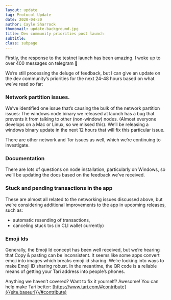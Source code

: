 ```yaml
---
layout: update
tag: Protocol Update
date: 2020-04-30
author: Cayle Sharrock
thumbnail: update-background.jpg
title: Dev community priorities post launch
subtitle: 
class: subpage
---
```


Firstly, the response to the testnet launch has been amazing. I woke up to over 400 messages on telegram 🚒

We’re still processing the deluge of feedback, but I can give an update on the dev community’s priorities for the next 24-48 hours based on what we’ve read so far:

### Network partition issues. 

We’ve identified one issue that’s causing the bulk of the network partition issues: The windows node binary we released at launch has a bug that prevents it from talking to other (non-window) nodes. (Almost everyone develops on a Mac or Linux, so we missed this). We’ll be releasing a windows binary update in the next 12 hours that will fix this particular issue.

There are other network and Tor issues as well, which we’re continuing to investigate.

### Documentation

There are lots of questions on node installation, particularly on Windows, so we’ll be updating the docs based on the feedback we’ve received.

### Stuck and pending transactions in the app

These are almost all related to the networking issues discussed above, but we’re considering  additional improvements to  the app in upcoming releases, such as:
* automatic resending of transactions, 
* canceling stuck txs (in CLI wallet currently)

### Emoji Ids

Generally, the Emoji Id concept has been well received, but we’re hearing that Copy & pasting can be inconsistent. It seems like some apps convert emoji into images which breaks emoji id sharing. We’re looking into ways to make Emoji ID sharing robust. In the meantime, the QR code is a reliable means of getting your Tari address into people’s phones.  

Anything we haven’t covered? Want to fix it yourself? Awesome! You can help make Tari better: [https://www.tari.com/#contribute]({{site.baseurl}}/#contribute)
